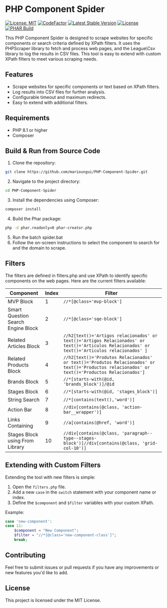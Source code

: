 # PHP Component Spider

[![License: MIT](https://img.shields.io/badge/License-MIT-yellow.svg)](https://opensource.org/licenses/MIT) [![CodeFactor](https://www.codefactor.io/repository/github/marioungui/php-component-spider/badge)](https://www.codefactor.io/repository/github/marioungui/php-component-spider) [![Latest Stable Version](https://poser.pugx.org/marioungui/php-component-spider/v)](https://packagist.org/packages/marioungui/php-component-spider) [![License](https://poser.pugx.org/marioungui/php-component-spider/license)](https://packagist.org/packages/marioungui/php-component-spider) [![PHAR Build](https://github.com/marioungui/PHP-Component-Spider/actions/workflows/php.yml/badge.svg)](https://github.com/marioungui/PHP-Component-Spider/actions/workflows/php.yml)

This PHP Component Spider is designed to scrape websites for specific components or search criteria defined by XPath filters. It uses the PHPScraper library to fetch and process web pages, and the League\Csv library to log the results in CSV files. This tool is easy to extend with custom XPath filters to meet various scraping needs.

## Features

- Scrape websites for specific components or text based on XPath filters.
- Log results into CSV files for further analysis.
- Configurable timeout and maximum redirects.
- Easy to extend with additional filters.

## Requirements

- PHP 8.1 or higher
- Composer

## Build & Run from Source Code

1. Clone the repository:

```bash
git clone https://github.com/marioungui/PHP-Component-Spider.git
```
2. Navigate to the project directory:

```bash
cd PHP-Component-Spider
```

3. Install the dependencies using Composer:

```bash
composer install
```

4. Build the Phar package:
```bash
php -d phar.readonly=0 phar-creator.php
```

5. Run the batch spider.bat
6. Follow the on-screen instructions to select the component to search for and the domain to scrape.

## Filters
The filters are defined in filters.php and use XPath to identify specific components on the web pages. Here are the current filters available:

| Component | Index | Filter |
| --- | --- | --- |
| MVP Block | 1   | `//*[@class='mvp-block']` |
| Smart Question Search Engine Block | 2   | `//*[@class='sqe-block']` |
| Related Articles Block | 3   | `//h2[text()='Artigos relacionados' or text()='Artigos Relacionados' or text()='Articulos Relacionados' or text()='Articulos relacionados' ]` |
| Related Products Block | 4   | `//h2[text()='Produtos Relacionados' or text()='Produtos Relacionados' or text()='Productos relacionados' or text()='Productos Relacionados']` |
| Brands Block | 5   | `//*[starts-with(@id, 'brands_block')]/@id` |
| Stages Block | 6   | `//*[starts-with(@id, 'stages_block')]` |
| String Search | 7   | `//*[contains(text(),'word')]` |
| Action Bar | 8   | `//div[contains(@class, 'action-bar__wrapper')]` |
| Links Containing | 9   | `//a[contains(@href, 'word')]` |
| Stages Block using From Library | 10  | `//div[contains(@class, 'paragraph--type--stages-block')]//div[contains(@class, 'grid-col-10')]` |

## Extending with Custom Filters

Extending the tool with new filters is simple:

1.  Open the `filters.php` file.
2.  Add a new `case` in the `switch` statement with your component name or index.
3.  Define the `$component` and `$filter` variables with your custom XPath.

Example:

```php
case 'new-component':
case 11:
    $component = "New Component";
    $filter = "//*[@class='new-component-class']";
    break;
```

## Contributing
Feel free to submit issues or pull requests if you have any improvements or new features you'd like to add.

## License
This project is licensed under the MIT License.